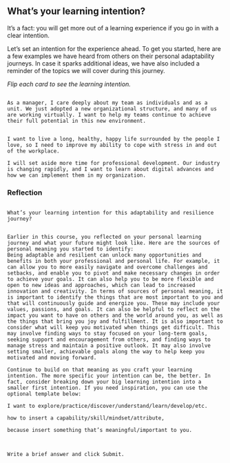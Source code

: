 ## What’s your learning intention?

It’s a fact: you will get more out of a learning experience if you go in with a clear intention.

Let’s set an intention for the experience ahead. To get you started, here are a few examples we have heard from others on their personal adaptability journeys. In case it sparks additional ideas, we have also included a reminder of the topics we will cover during this journey.

*Flip each card to see the learning intention.*
```

As a manager, I care deeply about my team as individuals and as a unit. We just adopted a new organizational structure, and many of us are working virtually. I want to help my teams continue to achieve their full potential in this new environment.


I want to live a long, healthy, happy life surrounded by the people I love, so I need to improve my ability to cope with stress in and out of the workplace.

I will set aside more time for professional development. Our industry is changing rapidly, and I want to learn about digital advances and how we can implement them in my organization.

```

### Reflection
```

What’s your learning intention for this adaptability and resilience journey?


Earlier in this course, you reflected on your personal learning journey and what your future might look like. Here are the sources of personal meaning you started to identify:
Being adaptable and resilient can unlock many opportunities and benefits in both your professional and personal life. For example, it can allow you to more easily navigate and overcome challenges and setbacks, and enable you to pivot and make necessary changes in order to achieve your goals. It can also help you to be more flexible and open to new ideas and approaches, which can lead to increased innovation and creativity. In terms of sources of personal meaning, it is important to identify the things that are most important to you and that will continuously guide and energize you. These may include your values, passions, and goals. It can also be helpful to reflect on the impact you want to have on others and the world around you, as well as the things that bring you joy and fulfillment. It is also important to consider what will keep you motivated when things get difficult. This may involve finding ways to stay focused on your long-term goals, seeking support and encouragement from others, and finding ways to manage stress and maintain a positive outlook. It may also involve setting smaller, achievable goals along the way to help keep you motivated and moving forward.

Continue to build on that meaning as you craft your learning intention. The more specific your intention can be, the better. In fact, consider breaking down your big learning intention into a smaller first intention. If you need inspiration, you can use the optional template below:

I want to explore/practice/discover/understand/learn/develop/etc.

how to insert a capability/skill/mindset/attribute,

because insert something that’s meaningful/important to you.



Write a brief answer and click Submit.

```
